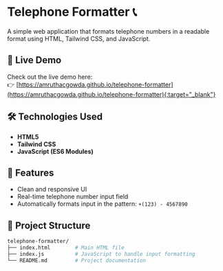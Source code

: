 # Telephone Formatter 📞

A simple web application that formats telephone numbers in a readable format using HTML, Tailwind CSS, and JavaScript.

## 🔗 Live Demo

Check out the live demo here:  
👉 [https://amruthacgowda.github.io/telephone-formatter](https://amruthacgowda.github.io/telephone-formatter){:target="_blank"}


## 🛠️ Technologies Used

- **HTML5**
- **Tailwind CSS**
- **JavaScript (ES6 Modules)**

## 🚀 Features

- Clean and responsive UI
- Real-time telephone number input field
- Automatically formats input in the pattern: `+(123) - 4567890`

## 📂 Project Structure

```bash
telephone-formatter/
├── index.html        # Main HTML file
├── index.js          # JavaScript to handle input formatting
└── README.md         # Project documentation
